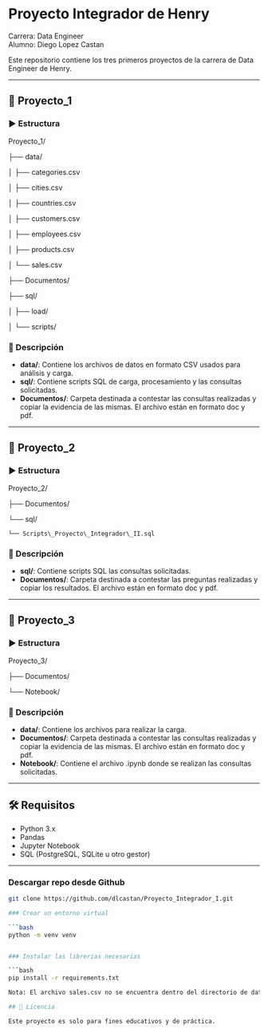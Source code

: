 # Proyecto Integrador de Henry

Carrera: Data Engineer  
Alumno: Diego Lopez Castan

Este repositorio contiene los tres primeros proyectos de la carrera de Data Engineer de Henry. 

---

## 📁 Proyecto\_1

### ▶️ Estructura

Proyecto\_1/

├── data/

│   ├── categories.csv

│   ├── cities.csv

│   ├── countries.csv

│   ├── customers.csv

│   ├── employees.csv

│   ├── products.csv

│   └── sales.csv

├── Documentos/

├── sql/

│   ├── load/

│   └── scripts/

### 📌 Descripción

- **data/**: Contiene los archivos de datos en formato CSV usados para análisis y carga.  
- **sql/**: Contiene scripts SQL de carga,  procesamiento y las consultas solicitadas.  
- **Documentos/**: Carpeta destinada a contestar las consultas realizadas y copiar la evidencia de las mismas. El archivo están en formato doc y pdf.

---

## 📁 Proyecto\_2

### ▶️ Estructura

Proyecto\_2/

├── Documentos/

└── sql/

    └── Scripts\_Proyecto\_Integrador\_II.sql

### 📌 Descripción

- **sql/**: Contiene scripts SQL las consultas solicitadas.  
- **Documentos/**: Carpeta destinada a contestar las preguntas realizadas y copiar los resultados. El archivo están en formato doc y pdf.

---

## 📁 Proyecto\_3

### ▶️ Estructura

Proyecto\_3/

├── Documentos/

└── Notebook/

### 📌 Descripción

- **data/**: Contiene los archivos para realizar la carga.  
- **Documentos/**: Carpeta destinada a contestar las consultas realizadas y copiar la evidencia de las mismas. El archivo están en formato doc y pdf. 
- **Notebook/**: Contiene el archivo .ipynb donde se realizan las consultas solicitadas.

---

## 🛠 Requisitos

- Python 3.x  
- Pandas  
- Jupyter Notebook  
- SQL (PostgreSQL, SQLite u otro gestor)

---
### Descargar repo desde Github

```bash
git clone https://github.com/dlcastan/Proyecto_Integrador_I.git

### Crear un entorno virtual

```bash
python -m venv venv


### Instalar las librerias necesarias 

```bash
pip install -r requirements.txt

Nota: El archivo sales.csv no se encuentra dentro del directorio de data ya que tiene un tamaño de 517 MB. El archivo lo subí a Google Drive con la url: https://drive.google.com/file/d/1VpdMcFgKm-8Eab47tJnC-sogaDfRH64Z/view?usp=sharing

## 📄 Licencia

Este proyecto es solo para fines educativos y de práctica.  
